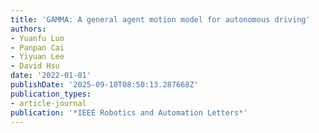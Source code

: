 ```yaml
---
title: 'GAMMA: A general agent motion model for autonomous driving'
authors:
- Yuanfu Luo
- Panpan Cai
- Yiyuan Lee
- David Hsu
date: '2022-01-01'
publishDate: '2025-09-10T08:50:13.287668Z'
publication_types:
- article-journal
publication: '*IEEE Robotics and Automation Letters*'
---
```

